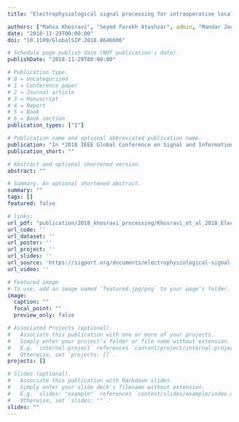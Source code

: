 ```yaml
---
title: "Electrophysiological signal processing for intraoperative localization of subthalamic nuleus during deep brain stimulation surgery"

authors: ["Mahsa Khosravi", "Seyed Farokh Atashzar", admin, "Mandar Jog", "Rajni Patel"]
date: "2018-11-29T00:00:00"
doi: "10.1109/GlobalSIP.2018.8646606"

# Schedule page publish date (NOT publication's date).
publishDate: "2018-11-29T00:00:00"

# Publication type.
# 0 = Uncategorized
# 1 = Conference paper
# 2 = Journal article
# 3 = Manuscript
# 4 = Report
# 5 = Book
# 6 = Book section
publication_types: ["1"]

# Publication name and optional abbreviated publication name.
publication: "In *2018 IEEE Global Conference on Signal and Information Processing*"
publication_short: ""

# Abstract and optional shortened version.
abstract: ""

# Summary. An optional shortened abstract.
summary: ""
tags: []
featured: false

# links:
url_pdf: "publication/2018_khosravi_processing/Khosravi_et_al_2018_Electrophysiological signal processing for intraoperative localization of"
url_code: ''
url_dataset: ''
url_poster: ''
url_project: ''
url_slides: ''
url_source: 'https://sigport.org/documents/electrophysiological-signal-processing-intraoperative-localization-subthalamic-nucleus'
url_video: ''

# Featured image
# To use, add an image named `featured.jpg/png` to your page's folder. 
image:
  caption: ""
  focal_point: ""
  preview_only: false

# Associated Projects (optional).
#   Associate this publication with one or more of your projects.
#   Simply enter your project's folder or file name without extension.
#   E.g. `internal-project` references `content/project/internal-project/index.md`.
#   Otherwise, set `projects: []`.
projects: []

# Slides (optional).
#   Associate this publication with Markdown slides.
#   Simply enter your slide deck's filename without extension.
#   E.g. `slides: "example"` references `content/slides/example/index.md`.
#   Otherwise, set `slides: ""`.
slides: ""
---
```

